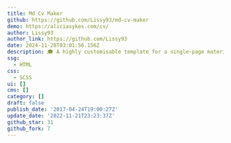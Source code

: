 ```yaml
---
title: Md Cv Maker
github: https://github.com/Lissy93/md-cv-maker
demo: https://aliciasykes.com/cv/
author: Lissy93
author_link: https://github.com/Lissy93
date: 2024-11-28T03:01:56.156Z
description: 🎓 A highly customisable template for a single-page material design CV website
ssg:
  - HTML
css:
  - SCSS
ui: []
cms: []
category: []
draft: false
publish_date: '2017-04-24T19:00:27Z'
update_date: '2022-11-21T23:23:37Z'
github_star: 31
github_fork: 7
---
```


